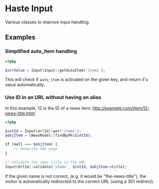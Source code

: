 # Haste Input

Various classes to improve input handling.


## Examples ##

### Simplified auto_item handling ###

```php
<?php

$strValue = Input\Input::getAutoItem('items');
```

This will check if `auto_item` is activated on the given key,
and return it's value automatically.



### Use ID in an URL without having an alias ###

In this example, 12 is the ID of a news item:
http://example.com/item/12-news-title.html

```php
<?php

$intId = Input\UrlId::get('items');
$objItem = \NewsModel::findByPk($intId);

if (null === $objItem) {
    // Generate 404 page
}

// Validate the news title in the URL
Input\UrlId::validate('items', $intId, $objItem->title);
```

If the given name is not correct, (e.g. it would be "the-news-title"), the
visitor is automatically redirected to the correct URL (using a 301 redirect).
